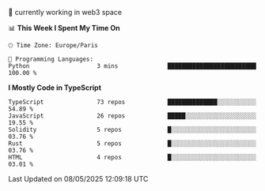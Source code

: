 🔭 currently working in web3 space

<!--START_SECTION:waka-->
📊 **This Week I Spent My Time On** 

```text
🕑︎ Time Zone: Europe/Paris

💬 Programming Languages: 
Python                   3 mins              █████████████████████████   100.00 % 
```

**I Mostly Code in TypeScript** 

```text
TypeScript               73 repos            ██████████████░░░░░░░░░░░   54.89 % 
JavaScript               26 repos            █████░░░░░░░░░░░░░░░░░░░░   19.55 % 
Solidity                 5 repos             █░░░░░░░░░░░░░░░░░░░░░░░░   03.76 % 
Rust                     5 repos             █░░░░░░░░░░░░░░░░░░░░░░░░   03.76 % 
HTML                     4 repos             █░░░░░░░░░░░░░░░░░░░░░░░░   03.01 % 
```




 Last Updated on 08/05/2025 12:09:18 UTC
<!--END_SECTION:waka-->
